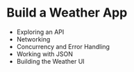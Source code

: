 # Build a Weather App
- Exploring an API 
- Networking 
- Concurrency and Error Handling 
- Working with JSON 
- Building the Weather UI 
